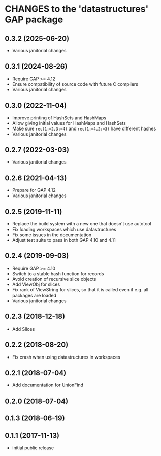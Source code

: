 # CHANGES to the 'datastructures' GAP package

## 0.3.2 (2025-06-20)

  - Various janitorial changes

## 0.3.1 (2024-08-26)

  - Require GAP >= 4.12
  - Ensure compatibility of source code with future C compilers
  - Various janitorial changes

## 0.3.0 (2022-11-04)

  - Improve printing of HashSets and HashMaps
  - Allow giving initial values for HashMaps and HashSets
  - Make sure `rec(1:=2,3:=4)` and `rec(1:=4,2:=3)` have different hashes
  - Various janitorial changes

## 0.2.7 (2022-03-03)

  - Various janitorial changes

## 0.2.6 (2021-04-13)

  - Prepare for GAP 4.12
  - Various janitorial changes

## 0.2.5 (2019-11-11)

  - Replace the build system with a new one that doesn't use autotool
  - Fix loading workspaces which use datastructures
  - Fix some issues in the documentation
  - Adjust test suite to pass in both GAP 4.10 and 4.11

## 0.2.4 (2019-09-03)

  - Require GAP >= 4.10
  - Switch to a stable hash function for records
  - Avoid creation of recursive slice objects
  - Add ViewObj for slices
  - Fix rank of ViewString for slices, so that it is called even if e.g.
    all packages are loaded
  - Various janitorial changes

## 0.2.3 (2018-12-18)

  - Add Slices

## 0.2.2 (2018-08-20)

  - Fix crash when using datastructures in workspaces

## 0.2.1 (2018-07-04)

  - Add documentation for UnionFind

## 0.2.0 (2018-07-04)

## 0.1.3 (2018-06-19)

## 0.1.1 (2017-11-13)

  - initial public release
